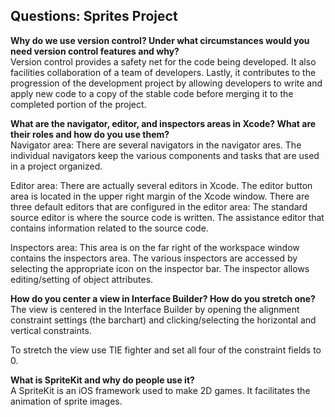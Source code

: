 ## Questions: Sprites Project  

**Why do we use version control? Under what circumstances would you need version control features and why?**  
Version control provides a safety net for the code being developed.  It also facilities collaboration of a team of developers.
Lastly, it contributes to the progression of the development project by allowing developers to write and apply new code to a
copy of the stable code before merging it to the completed portion of the project.

**What are the navigator, editor, and inspectors areas in Xcode? What are their roles and how do you use them?**  
Navigator area: There are several navigators in the navigator ares.  The individual navigators keep the various components and tasks that are used in a project organized.

Editor area: There are actually several editors in Xcode.  The editor button area is located in the upper right margin of the
Xcode window.  There are three default editors that are configured in the editor area:
The standard source editor is where the source code is written.
The assistance editor that contains information related to the source code.

Inspectors area: This area is on the far right of the workspace window contains the inspectors area.  The various inspectors are accessed by selecting the appropriate icon on the inspector bar.  The inspector allows editing/setting of object attributes.

**How do you center a view in Interface Builder? How do you stretch one?**  
The view is centered in the Interface Builder by opening the alignment constraint settings (the barchart) and
clicking/selecting the horizontal and vertical constraints.

To stretch the view use TIE fighter and set all four of the constraint fields to 0.


**What is SpriteKit and why do people use it?**  
A SpriteKit is an iOS framework used to make 2D games.  It facilitates the animation of sprite images.
